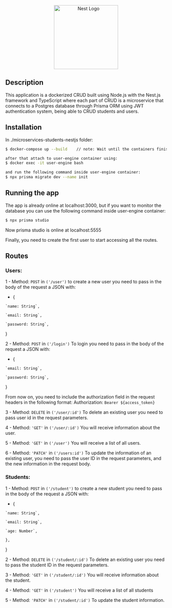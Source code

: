 <p align="center">
  <a href="http://github.com/gBatiista/swift-send-backend/" target="blank"><img src="https://nestjs.com/img/logo-small.svg" width="200" alt="Nest Logo" /></a>
</p>

[circleci-image]: https://img.shields.io/circleci/build/github/nestjs/nest/master?token=abc123def456
[circleci-url]: https://circleci.com/gh/nestjs/nest


## Description

This application is a dockerized CRUD built using Node.js with the Nest.js framework and TypeScript where each part of CRUD is a microservice that connects to a Postgres database through Prisma ORM using JWT authentication system, being able to CRUD students and users.

## Installation

In ./microservices-students-nestjs folder:
```bash
$ docker-compose up --build    // note: Wait until the containers finish initializing correctly and the initial commands are completed.

after that attach to user-engine container using:
$ docker exec -it user-engine bash

and run the following command inside user-engine container:
$ npx prisma migrate dev --name init
```

## Running the app

The app is already online at localhost:3000, but if you want to monitor the database you can use the following command inside user-engine container:

```bash
$ npx prisma studio
```
Now prisma studio is online at localhost:5555

Finally, you need to create the first user to start accessing all the routes.

## Routes 
### Users:
  1 - Method: `POST` in `('/user')` to create a new user you need to pass in the body of the request a JSON with:
   - {

    `name: String`,

    `email: String`,

    `password: String`,

  }

  2 - Method: `POST` in `('/login')` To login you need to pass in the body of the request a JSON with:
   - {

    `email: String`,

    `password: String`,

  }

  From now on, you need to include the authorization field in the request headers in the following format: Authorization:  `Bearer ${access_token}`

  3 - Method: `DELETE` in `('/user/:id')` To delete an existing user you need to pass user id in the request parameters.

  4 - Method: `'GET'` in `('/user/:id')` You will receive information about the user.

  5 - Method: `'GET'` in `('/user')` You will receive a list of all users.

  6 - Method: `'PATCH'` in `('/users:id')` To update the information of an existing user, you need to pass the user ID in the request parameters, and the   new information in the request body.
  
  ### Students:

  1 - Method: `POST` in `('/student')` to create a new student you need to pass in the body of the request a JSON with:
   - {

    `name: String`,

    `email: String`,

    `age: Number`,
    
    },

  }

  2 - Method: `DELETE` in `('/student/:id')` To delete an existing user you need to pass the student ID in the request parameters.

  3 - Method: `'GET'` in `('/student/:id')` You will receive information about the student.

  4 - Method: `'GET'` in `('/student')` You will receive a list of all students
  
  5 - Method: `'PATCH'` in `('/student/:id')` To update the student information.
  
